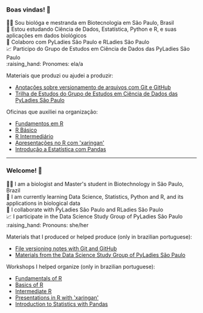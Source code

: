 ### Boas vindas! 👋 

<p> 👩‍🔬 Sou biológa e mestranda em Biotecnologia em São Paulo, Brasil <br> 
📖 Estou estudando Ciência de Dados, Estatística, Python e R, e suas aplicações em dados biológicos <br>  
💪 Colaboro com PyLadies São Paulo e RLadies São Paulo <br> 
📈 Participo do Grupo de Estudos em Ciência de Dados das PyLadies São Paulo <br>
:raising_hand: Pronomes: ela/a </p> 

Materiais que produzi ou ajudei a produzir:
 * [Anotações sobre versionamento de arquivos com Git e GitHub](https://github.com/mariguilardi/git_e_github)
 * [Trilha de Estudos do Grupo de Estudos em Ciência de Dados das PyLadies São Paulo](https://github.com/mariguilardi/data-science/tree/master/Trilha%20de%20Estudos)

Oficinas que auxiliei na organização:  
 * [Fundamentos em R](https://github.com/mariguilardi/2019-05-Fundamentals-Of-R-R-LadiesSP) 
 * [R Básico](https://github.com/beatrizmilz/2020-R-Ladies-SP-Basico)
 * [R Intermediário](https://github.com/beatrizmilz/2019-02-R-Interm-R-LadiesSP)
 * [Apresentações no R com 'xaringan'](https://github.com/beatrizmilz/aMostra-IME-2019-Xaringan)
 * [Introdução a Estatística com Pandas](https://github.com/mariguilardi/data-science/tree/master/workshops/workshop_introdu%C3%A7%C3%A3o_estatistica_pandas)
 


--------------------------------------------------------------------------------------------------------------------------------------------------------------

### Welcome! 👋

<p> 👩‍🔬 I am a  biologist and Master's student in Biotechnology in São Paulo, Brazil <br> 
📖 I am currently learning Data Science, Statistics, Python and R, and its applications in biological data <br> 
💪 I collaborate with PyLadies São Paulo and RLadies São Paulo <br> 
📈 I participate in the Data Science Study Group of PyLadies São Paulo <br> 
:raising_hand: Pronouns: she/her </p> 

Materials that I produced or helped produce (only in brazilian portuguese):
 * [File versioning notes with Git and GitHub](https://github.com/mariguilardi/git_e_github)
 * [Materials from the Data Science Study Group of PyLadies São Paulo](https://github.com/mariguilardi/data-science/tree/master/Trilha%20de%20Estudos)

Workshops I helped organize (only in brazilian portuguese):
 * [Fundamentals of R](https://github.com/mariguilardi/2019-05-Fundamentals-Of-R-R-LadiesSP) 
 * [Basics of R](https://github.com/beatrizmilz/2020-R-Ladies-SP-Basico)
 * [Intermediate R](https://github.com/beatrizmilz/2019-02-R-Interm-R-LadiesSP)
 * [Presentations in R with 'xaringan'](https://github.com/beatrizmilz/aMostra-IME-2019-Xaringan)
 * [Introduction to Statistics with Pandas](https://github.com/mariguilardi/data-science/tree/master/workshops/workshop_introdu%C3%A7%C3%A3o_estatistica_pandas)


